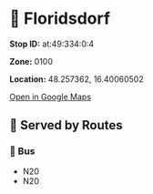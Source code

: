 # 🚉 Floridsdorf


**Stop ID:** at:49:334:0:4

**Zone:** 0100

**Location:** 48.257362, 16.40060502

[Open in Google Maps](https://www.google.com/maps?q=48.257362,16.40060502)

## 🚆 Served by Routes

### 🚌 Bus
- N20
- N20